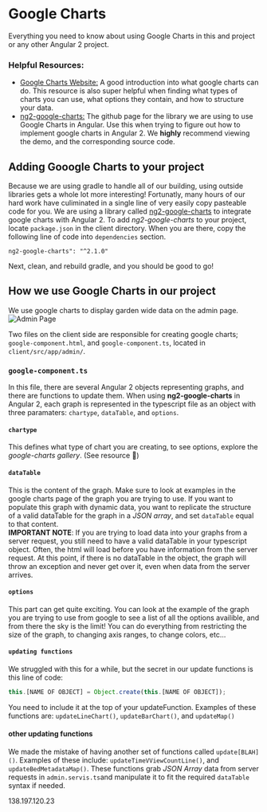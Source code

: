 # Google Charts
Everything you need to know about using Google Charts in this and project or any other Angular 2 project.
### Helpful Resources:
* [Google Charts Website:](https://developers.google.com/chart/) A good introduction into what google charts can do.
This resource is also super helpful when finding what types of charts you can use, what options they contain, and how to structure your data.
* [ng2-google-charts:](https://github.com/gmazzamuto/ng2-google-charts) The github page for the library we are using to use Google Charts in Angular.
Use this when trying to figure out how to implement google charts in Angular 2.
We **highly** recommend viewing the demo, and the corresponding source code.

## Adding Gooogle Charts to your project
Because we are using gradle to handle all of our building, using outside libraries gets a whole lot more interesting!
Fortunatly, many hours of our hard work have culiminated in a single line of very easily copy pasteable code for you.
We are using a library called [ng2-google-charts](https://github.com/gmazzamuto/ng2-google-charts) to integrate google charts with Angular 2.
To add *ng2-google-charts* to your project, locate `package.json` in the client directory.
When you are there, copy the following line of code into `dependencies` section.

```ng2-google-charts": "^2.1.0" ```

Next, clean, and rebuild gradle, and you should be good to go!

## How we use Google Charts in our project  
We use google charts to display garden wide data on the admin page.  
![Admin Page](Graphics/AdminPage.png)

Two files on the client side are responsible for creating google charts; `google-component.html`, and `google-component.ts`, located in `client/src/app/admin/`.  

### `google-component.ts`  
In this file, there are several Angular 2 objects representing graphs, and there are functions to update them. When using **ng2-google-charts** in Angular 2, each graph is represented in the typescript file as an object with three paramaters: `chartype`, `dataTable`, and `options`.
#### `chartype`  
This defines what type of chart you are creating, to see options, explore the *google-charts gallery*. (See resource :arrow_up_small:)  
#### `dataTable`  
This is the content of the graph. Make sure to look at examples in the google charts page of the graph you are trying to use. If you want to populate this graph with dynamic data, you want to replicate the structure of a valid dataTable for the graph in a *JSON array*, and set `dataTable` equal to that content.  
**IMPORTANT NOTE**: If you are trying to load data into your graphs from a server request, you still need to have a valid dataTable in your typescript object. Often, the html will load before you have information from the server request. At this point, if there is no dataTable in the object, the graph will throw an exception and never get over it, even when data from the server arrives.  
#### `options`  
This part can get quite exciting. You can look at the example of the graph you are trying to use from google to see a list of all the options availible, and from there the sky is the limit! You can do everything from restricting the size of the graph, to changing axis ranges, to change colors, etc...  
#### `updating functions`  
We struggled with this for a while, but the secret in our update functions is this line of code:
```typescript
this.[NAME OF OBJECT] = Object.create(this.[NAME OF OBJECT]);
```
You need to include it at the top of your updateFunction. Examples of these functions are:
`updateLineChart()`, `updateBarChart()`, and `updateMap()`  
#### other updating functions  
We made the mistake of having another set of functions called `update[BLAH]()`.
Examples of these include: `updateTimeVViewCountLine()`, and `updateBedMetadataMap()`.
These functions grab *JSON Array* data from server requests in `admin.servis.ts`and manipulate it to fit the required `dataTable` syntax if needed.  


138.197.120.23
